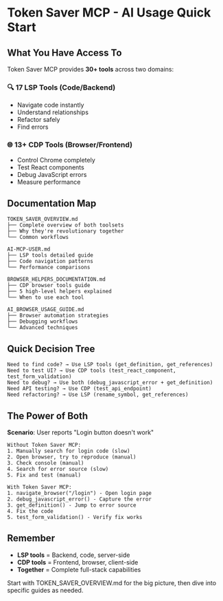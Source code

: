 # Token Saver MCP - AI Usage Quick Start

## What You Have Access To

Token Saver MCP provides **30+ tools** across two domains:

### 🔍 17 LSP Tools (Code/Backend)
- Navigate code instantly
- Understand relationships
- Refactor safely
- Find errors

### 🌐 13+ CDP Tools (Browser/Frontend)  
- Control Chrome completely
- Test React components
- Debug JavaScript errors
- Measure performance

## Documentation Map

```
TOKEN_SAVER_OVERVIEW.md
├── Complete overview of both toolsets
├── Why they're revolutionary together
└── Common workflows

AI-MCP-USER.md
├── LSP tools detailed guide
├── Code navigation patterns
└── Performance comparisons

BROWSER_HELPERS_DOCUMENTATION.md
├── CDP browser tools guide
├── 5 high-level helpers explained
└── When to use each tool

AI_BROWSER_USAGE_GUIDE.md
├── Browser automation strategies
├── Debugging workflows
└── Advanced techniques
```

## Quick Decision Tree

```
Need to find code? → Use LSP tools (get_definition, get_references)
Need to test UI? → Use CDP tools (test_react_component, test_form_validation)
Need to debug? → Use both (debug_javascript_error + get_definition)
Need API testing? → Use CDP (test_api_endpoint)
Need refactoring? → Use LSP (rename_symbol, get_references)
```

## The Power of Both

**Scenario**: User reports "Login button doesn't work"

```
Without Token Saver MCP:
1. Manually search for login code (slow)
2. Open browser, try to reproduce (manual)
3. Check console (manual)
4. Search for error source (slow)
5. Fix and test (manual)

With Token Saver MCP:
1. navigate_browser("/login") - Open login page
2. debug_javascript_error() - Capture the error
3. get_definition() - Jump to error source
4. Fix the code
5. test_form_validation() - Verify fix works
```

## Remember

- **LSP tools** = Backend, code, server-side
- **CDP tools** = Frontend, browser, client-side
- **Together** = Complete full-stack capabilities

Start with TOKEN_SAVER_OVERVIEW.md for the big picture, then dive into specific guides as needed.